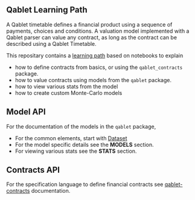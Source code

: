 ## Qablet Learning Path

A Qablet timetable defines a financial product using a sequence of payments, choices and conditions. A valuation model implemented with a Qablet parser can value any contract, as long as the contract can be described using a Qablet Timetable.


This repositary contains a [learning path](https://github.com/qablet-academy/intro/tree/main/notebooks) based on notebooks to explain

- how to define contracts from basics, or using the `qablet_contracts` package.
- how to value contracts using models from the `qablet` package.
- how to view various stats from the model
- how to create custom Monte-Carlo models


## Model API

For the documentation of the models in the `qablet` package,

 - For the common elements, start with [Dataset](dataset.md)
 - For the model specific details see the **MODELS** section.
 - For viewing various stats see the **STATS** section.

## Contracts API

For the specification language to define financial contracts see [qablet-contracts](https://qablet.github.io/qablet-contracts/) documentation.
